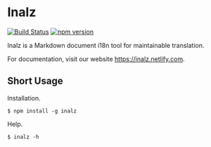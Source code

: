 # Inalz

[![Build Status](https://travis-ci.org/FujiHaruka/inalz.svg?branch=master)](https://travis-ci.org/FujiHaruka/inalz)
[![npm version](https://badge.fury.io/js/inalz.svg)](https://badge.fury.io/js/inalz)

Inalz is a Markdown document i18n tool for maintainable translation.

For documentation, visit our website https://inalz.netlify.com.

## Short Usage

Installation.

```
$ npm install -g inalz
```

Help.

```
$ inalz -h
```
